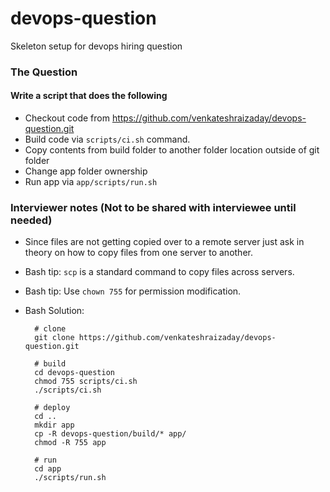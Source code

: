 # devops-question
Skeleton setup for devops hiring question

### The Question
#### Write a script that does the following
* Checkout code from https://github.com/venkateshraizaday/devops-question.git
* Build code via `scripts/ci.sh` command.
* Copy contents from build folder to another folder location outside of git folder
* Change app folder ownership
* Run app via `app/scripts/run.sh`

### Interviewer notes (Not to be shared with interviewee until needed)
* Since files are not getting copied over to a remote server just ask in theory on how to copy files from one server to another.
* Bash tip: `scp` is a standard command to copy files across servers.
* Bash tip: Use `chown 755` for permission modification.
* Bash Solution:
        
        
        # clone
        git clone https://github.com/venkateshraizaday/devops-question.git

        # build
        cd devops-question
        chmod 755 scripts/ci.sh
        ./scripts/ci.sh

        # deploy
        cd ..
        mkdir app
        cp -R devops-question/build/* app/
        chmod -R 755 app

        # run
        cd app
        ./scripts/run.sh